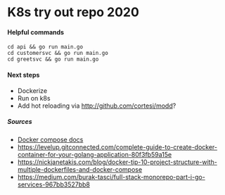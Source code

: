 # K8s try out repo 2020

#### Helpful commands

`cd api && go run main.go`  
`cd customersvc && go run main.go`  
`cd greetsvc && go run main.go`  

#### Next steps

- Dockerize
- Run on k8s
- Add hot reloading via http://github.com/cortesi/modd?

##### Sources
- [Docker compose docs](https://docs.docker.com/compose/compose-file/)
- https://levelup.gitconnected.com/complete-guide-to-create-docker-container-for-your-golang-application-80f3fb59a15e
- https://nickjanetakis.com/blog/docker-tip-10-project-structure-with-multiple-dockerfiles-and-docker-compose
- https://medium.com/burak-tasci/full-stack-monorepo-part-i-go-services-967bb3527bb8
